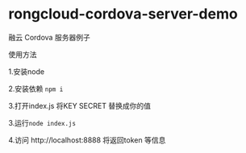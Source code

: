 # rongcloud-cordova-server-demo
融云 Cordova 服务器例子

使用方法

1.安装node

2.安装依赖 `npm i`

3.打开index.js 将KEY SECRET 替换成你的值

3.运行`node index.js`

4.访问 http://localhost:8888 将返回token 等信息
